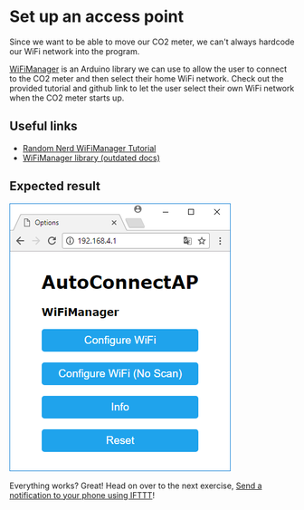 # Set up an access point

Since we want to be able to move our CO2 meter, we can't always hardcode our WiFi network into the program.

[WiFiManager](https://github.com/tzapu/WiFiManager) is an Arduino library we can use to allow the user to connect to the CO2 meter and then select their home WiFi network. Check out the provided tutorial and github link to let the user select their own WiFi network when the CO2 meter starts up.

## Useful links

- [Random Nerd WiFiManager Tutorial](https://randomnerdtutorials.com/wifimanager-with-esp8266-autoconnect-custom-parameter-and-manage-your-ssid-and-password/)
- [WiFiManager library (outdated docs)](https://github.com/tzapu/WiFiManager)

## Expected result

![Result](../assets/access-point-result.png "Result")

Everything works? Great! Head on over to the next exercise, [Send a notification to your phone using IFTTT](send-notification.md)!
